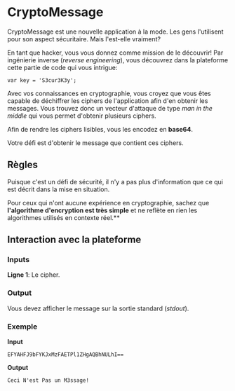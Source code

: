 # CryptoMessage
CryptoMessage est une nouvelle application à la mode. Les gens l'utilisent pour son aspect sécuritaire. Mais l'est-elle vraiment?

En tant que hacker, vous vous donnez comme mission de le découvrir! Par ingénierie inverse (_reverse engineering_), vous découvrez dans la plateforme cette partie de code qui vous intrigue:

`var key = 'S3cur3K3y';`

Avec vos connaissances en cryptographie, vous croyez que vous êtes capable de déchiffrer les ciphers de l'application afin d'en obtenir les messages. Vous trouvez donc un vecteur d'attaque de type _man in the middle_ qui vous permet d'obtenir plusieurs ciphers.

Afin de rendre les ciphers lisibles, vous les encodez en **base64**.

Votre défi est d'obtenir le message que contient ces ciphers.

## Règles
Puisque c'est un défi de sécurité, il n'y a pas plus d'information que ce qui est décrit dans la mise en situation.

Pour ceux qui n'ont aucune expérience en cryptographie, sachez que **l'algorithme d'encryption est très simple** et ne reflète en rien les algorithmes utilisés en contexte réel.**

## Interaction avec la plateforme
### Inputs
**Ligne 1**: Le cipher.

### Output
Vous devez afficher le message sur la sortie standard (_stdout_).

### Exemple
**Input**
```
EFYAHFJ9bFYKJxMzFAETPl1ZHgAQBhNULhI==
```
**Output**
```
Ceci N'est Pas un M3ssage!
```